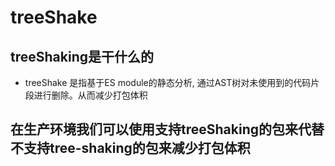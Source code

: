 # treeShake

## treeShaking是干什么的

- treeShake 是指基于ES module的静态分析, 通过AST树对未使用到的代码片段进行删除。从而减少打包体积

## 在生产环境我们可以使用支持treeShaking的包来代替不支持tree-shaking的包来减少打包体积
